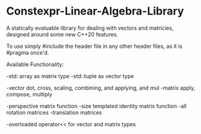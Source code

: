 # Constexpr-Linear-Algebra-Library
A statically evaluable library for dealing with vectors and matricies, designed around some new C++20 features.

To use simply #include the header file in any other header files, as it is #pragma once'd.

Available Functionality:

-std::array as matrix type
-std::tuple as vector type

-vector dot, cross, scaling, combining, and applying, and mul
-matrix apply, compose, multiply

-perspective matrix function
-size templated identity matrix function
-all rotation matrices
-translation matrices

-overloaded operator<< for vector and matrix types
